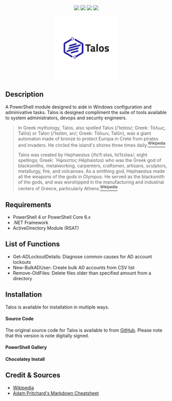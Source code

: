 <p align="center">
<img src="https://img.shields.io/github/last-commit/altCipher/Talos?style=flat-square">
<img src="https://img.shields.io/github/v/release/altCipher/Talos?include_prereleases&style=flat-square">
<img src="https://img.shields.io/github/issues-raw/altCipher/Talos?style=flat-square">
<img src="https://img.shields.io/github/license/altCipher/Talos?style=flat-square">
</p>
<p align="center">
    <img src="./images/logo.png">
</p>

## Description
A PowerShell module designed to aide in Windows configuration and adminivative tasks. Talos is designed compliment the suite of tools available to system administrators, devops and security engineers.
>In Greek mythology, Talos, also spelled Talus (/ˈteɪlɒs/; Greek: Τάλως, Talōs) or Talon (/ˈteɪlɒn, ən/; Greek: Τάλων, Talōn), was a giant automaton made of bronze to protect Europa in Crete from pirates and invaders. He circled the island's shores three times daily.[<sup>Wikipedia</sup>][1] 
>
>Talos was created by Hephaestus (/hɪˈfiːstəs, hɪˈfɛstəs/; eight spellings; Greek: Ἥφαιστος Hēphaistos) who was the Greek god of blacksmiths, metalworking, carpenters, craftsmen, artisans, sculptors, metallurgy, fire, and volcanoes. As a smithing god, Hephaestus made all the weapons of the gods in Olympus. He served as the blacksmith of the gods, and was worshipped in the manufacturing and industrial centers of Greece, particularly Athens.[<sup>Wikipedia</sup>][2] 

## Requirements
* PowerShell 4 or PowerShell Core 6.x
* .NET Framework
* ActiveDirectory Module (RSAT)

## List of Functions
* Get-ADLockoutDetails: Diagnose common causes for AD account lockouts
* New-BulkADUser: Create bulk AD accounts from CSV list
* Remove-OldFiles: Delete files older than specified amount from a directory

## Installation
Talos is available for installation in multiple ways.
#### Source Code
The original source code for Talos is available to from [GitHub](https://github.com/altCipher/Talos). Please note that this version is note digitally signed.  
#### PowerShell Gallery
#### Chocolatey Install

## Credit & Sources
* [Wikipedia](https://en.wikipedia.org)
* [Adam Pritchard's Markdown Cheatsheet](https://github.com/adam-p/markdown-here/wiki/Markdown-Cheatsheet)

[1]: https://en.wikipedia.org/wiki/Talos
[2]: https://en.wikipedia.org/wiki/Hephaestus